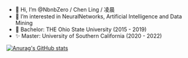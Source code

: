 - 👋 Hi, I’m @NbnbZero / Chen Ling / 凌晨
- 👀 I’m interested in NeuralNetworks, Artificial Intelligence and Data Mining
- 🌱 Bachelor: THE Ohio State University (2015 - 2019)
- ✨ Master: University of Southern California (2020 - 2022)

[![Anurag's GitHub stats](https://github-readme-stats.vercel.app/api?username=NbnbZero)](https://github.com/NbnbZero/github-readme-stats)

<!---
NbnbZero/NbnbZero is a ✨ special ✨ repository because its `README.md` (this file) appears on your GitHub profile.
You can click the Preview link to take a look at your changes.
--->
